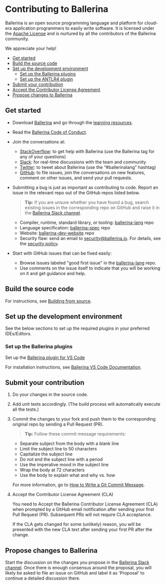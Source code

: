 # Contributing to Ballerina

Ballerina is an open source programming language and platform for cloud-era application programmers to easily write software. It is licensed under the [Apache License](https://www.apache.org/licenses/LICENSE-2.0) and is nurtured by all the contributors of the Ballerina community.

We appreciate your help!

- [Get started](#get-started)
- [Build the source code](#build-the-source-code)
- [Set up the development environment](#set-up-the-development-environment)
    - [Set up the Ballerina plugins](#set-up-the-ballerina-plugins)
    - [Set up the ANTLR4 plugin](#set-up-the-antlr4-plugin)
- [Submit your contribution](#submit-your-contribution)
- [Accept the Contributor License Agreement](#accept-the-contributor-license-agreement)
- [Propose changes to Ballerina](#propose-changes-to-ballerina)

## Get started

- Download [Ballerina](https://ballerina.io/downloads/) and go through the [learning resources](https://ballerina.io/swan-lake/learn).
- Read the <a href="https://ballerina.io/code-of-conduct">Ballerina Code of Conduct</a>.

- Join the conversations at:

    - [StackOverflow](https://stackoverflow.com/questions/tagged/ballerina): to get help with Ballerina (use the Ballerina tag for any of your questions)
    - [Slack](https://ballerina.io/community/slack/): for real-time discussions with the team and community
    - [Twitter](https://twitter.com/ballerinalang): to tweet about Ballerina (use the “#ballerinalang” hashtag) 
    - [GitHub](https://github.com/ballerina-platform/ballerina-lang/issues): to file issues, join the conversations on new features, comment on other issues, and send your pull requests.

- Submitting a bug is just as important as contributing to code. Report an issue in the relevant repo out of the GitHub repos listed below. 

    >**Tip:** If you are unsure whether you have found a bug, search existing issues in the corresponding repo on GitHub and raise it in the [Ballerina Slack channel](#https://ballerina-platform.slack.com/).
    - Compiler, runtime, standard library, or tooling: <a href="https://github.com/ballerina-platform/ballerina-lang/issues">ballerina-lang</a> repo
    - Language specification: <a href="https://github.com/ballerina-platform/ballerina-spec/issues">ballerina-spec</a> repo
    - Website: <a href="https://github.com/ballerina-platform/ballerina-dev-website/issues">ballerina-dev-website</a> repo
    - Security flaw: send an email to security@ballerina.io. For details, see the <a href="https://ballerina.io/security/">security policy</a>.

-  Start with GitHub issues that can be fixed easily:
    - Browse issues labeled "good first issue" in the <a href="https://github.com/ballerina-platform/ballerina-lang/issues">ballerina-lang</a> repo.
    - Use comments on the issue itself to indicate that you will be working on it and get guidance and help.

## Build the source code 

For instructions, see <a href="https://ballerina.io/swan-lake/learn/getting-started/installing-ballerina/#building-from-source">Building from source</a>.

## Set up the development environment

See the below sections to set up the required plugins in your preferred IDEs/Editors.

### Set up the Ballerina plugins

Set up the [Ballerina plugin for VS Code](https://marketplace.visualstudio.com/items?itemName=ballerina.ballerina)
    
For installation instructions, see [Ballerina VS Code Documentation](https://ballerina.io/swan-lake/learn/getting-started/setting-up-visual-studio-code/).

## Submit your contribution

1. Do your changes in the source code.
2. Add unit tests accordingly. (The build process will automatically execute all the tests.)
3. Commit the changes to your fork and push them to the corresponding original repo by sending a Pull Request (PR). 

    >**Tip:** Follow these commit message requirements:

    - Separate subject from the body with a blank line
    - Limit the subject line to 50 characters
    - Capitalize the subject line
    - Do not end the subject line with a period
    - Use the imperative mood in the subject line
    - Wrap the body at 72 characters
    - Use the body to explain what and why vs. how

    For more information, go to [How to Write a Git Commit Message](https://chris.beams.io/posts/git-commit/).
4. Accept the Contributor License Agreement (CLA)
    
    You need to Accept the Ballerina Contributor License Agreement (CLA) when prompted by a GitHub email notification after sending your first Pull Request (PR). Subsequent PRs will not require CLA acceptance.

    If the CLA gets changed for some (unlikely) reason, you will be presented with the new CLA text after sending your first PR after the change.

## Propose changes to Ballerina

Start the discussion on the changes you propose in the [Ballerina Slack channel](https://ballerina-platform.slack.com/). Once there is enough consensus around the proposal, you will likely be asked to file an issue on GitHub and label it as 'Proposal' to continue a detailed discussion there.
